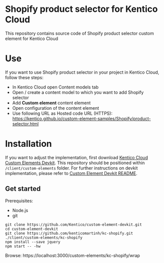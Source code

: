 # Shopify product selector for Kentico Cloud

This repository contains source code of Shopify product selector custom element for Kentico Cloud

# Use

If you want to use Shopify product selector in your project in Kentico Cloud, follow these steps:

* In Kentico Cloud open Content models tab
* Open / create a content model to which you want to add Shopify selector
* Add **Custom element** content element
* Open configuration of the content element
* Use following URL as Hosted code URL (HTTPS): https://kentico.github.io/custom-element-samples/Shopify/product-selector.html

# Installation

If you want to adjust the implementation, first download [Kentico Cloud Custom Elements Devkit](https://github.com/kentico/custom-element-devkit). This repository should be positioned within `/client/custom-elements` folder. For further instructions on devkit implementation, please refer to [Custom Element Devkit README](https://github.com/Kentico/custom-element-devkit/blob/master/readme.md).

## Get started

Prerequisites:
* Node.js
* git

```
git clone https://github.com/Kentico/custom-element-devkit.git
cd custom-element-devkit
git clone https://github.com/kenticomartinh/kc-shopify.git ./client/custom-elements/kc-shopify
npm install --save jquery
npm start -- -hw
```
Browse: https://localhost:3000/custom-elements/kc-shopify/wrap
